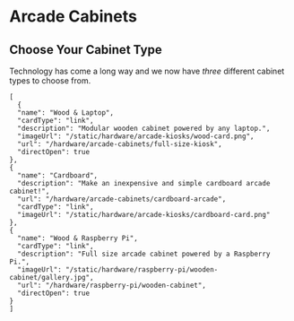 # Arcade Cabinets


## Choose Your Cabinet Type

Technology has come a long way and we now have *three* different cabinet types to choose from.

```codecard
[
  {
  "name": "Wood & Laptop",
  "cardType": "link",
  "description": "Modular wooden cabinet powered by any laptop.",
  "imageUrl": "/static/hardware/arcade-kiosks/wood-card.png",
  "url": "/hardware/arcade-cabinets/full-size-kiosk",
  "directOpen": true
}, 
{
  "name": "Cardboard",
  "description": "Make an inexpensive and simple cardboard arcade cabinet!",
  "url": "/hardware/arcade-cabinets/cardboard-arcade",
  "cardType": "link",
  "imageUrl": "/static/hardware/arcade-kiosks/cardboard-card.png"
}, 
{
  "name": "Wood & Raspberry Pi",
  "cardType": "link",
  "description": "Full size arcade cabinet powered by a Raspberry Pi.",
  "imageUrl": "/static/hardware/raspberry-pi/wooden-cabinet/gallery.jpg",
  "url": "/hardware/raspberry-pi/wooden-cabinet",
  "directOpen": true
}
]
```

